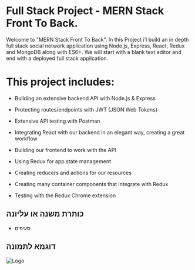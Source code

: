 # Full Stack Project - MERN Stack Front To Back.
Welcome to "MERN Stack Front To Back". In this Project i'l build an in depth full stack social network application using Node.js, Express, React, Redux and MongoDB along with ES6+. We will start with a blank text editor and end with a deployed full stack application. 

# This project includes:

* Building an extensive backend API with Node.js & Express

* Protecting routes/endpoints with JWT (JSON Web Tokens)

* Extensive API testing with Postman

* Integrating React with our backend in an elegant way, creating a great workflow

* Building our frontend to work with the API

* Using Redux for app state management

* Creating reducers and actions for our resources

* Creating many container components that integrate with Redux

* Testing with the Redux Chrome extension

## כותרת משנה או עליונה
* סעיפים
## דוגמא לתמונה
![Logo](https://github.com/IgalNeeman/drushim/blob/master/src/picsjobs/TNOVA-EXAMPLE.jpg)
